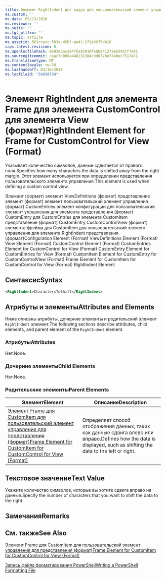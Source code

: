 ```yaml
---
title: Элемент RightIndent для кадра для пользовательский элемент управления для представления (формат) | Документация Майкрософт
ms.custom: ''
ms.date: 09/13/2016
ms.reviewer: ''
ms.suite: ''
ms.tgt_pltfrm: ''
ms.topic: article
ms.assetid: 501ccacc-5b3a-45b5-ae41-2f1e0675d416
caps.latest.revision: 6
ms.openlocfilehash: 0e93e2aca04f6a93016fe6b24137aee34dcf7e91
ms.sourcegitcommit: caac7d098a448232304c9d6728e7340ec7517a71
ms.translationtype: MT
ms.contentlocale: ru-RU
ms.lasthandoff: 03/16/2019
ms.locfileid: "58058799"
---
```

# <a name="rightindent-element-for-frame-for-customcontrol-for-view-format"></a><span data-ttu-id="72e2c-102">Элемент RightIndent для элемента Frame для элемента CustomControl для элемента View (формат)</span><span class="sxs-lookup"><span data-stu-id="72e2c-102">RightIndent Element for Frame for CustomControl for View (Format)</span></span>

<span data-ttu-id="72e2c-103">Указывает количество символов, данные сдвигается от правого поля.</span><span class="sxs-lookup"><span data-stu-id="72e2c-103">Specifies how many characters the data is shifted away from the right margin.</span></span> <span data-ttu-id="72e2c-104">Этот элемент используется при определении представления пользовательского элемента управления.</span><span class="sxs-lookup"><span data-stu-id="72e2c-104">This element is used when defining a custom control view.</span></span>

<span data-ttu-id="72e2c-105">Элемент (формат) элемент ViewDefinitions (формат) представление элемент (формат) элемент пользовательский элемент управления (формат) CustomEntries элемент конфигурации для пользовательский элемент управления для элемента представления (формат) CustomEntry для CustomEntries для элемента CustomItem представление (формат) CustomEntry CustomControlView (формат) элемента фрейма для CustomItem для пользовательский элемент управления для элемента RightIndent представления (формат)</span><span class="sxs-lookup"><span data-stu-id="72e2c-105">Configuration Element (Format) ViewDefinitions Element (Format) View Element (Format) CustomControl Element (Format) CustomEntries Element for CustomControl for View (Format) CustomEntry Element for CustomEntries for View (Format) CustomItem Element for CustomEntry for CustomControlView (Format) Frame Element for CustomItem for CustomControl for View (Format) RightIndent Element</span></span>

## <a name="syntax"></a><span data-ttu-id="72e2c-106">Синтаксис</span><span class="sxs-lookup"><span data-stu-id="72e2c-106">Syntax</span></span>

```xml
<RightIndent>CharactersToShift</RightIndent>
```

## <a name="attributes-and-elements"></a><span data-ttu-id="72e2c-107">Атрибуты и элементы</span><span class="sxs-lookup"><span data-stu-id="72e2c-107">Attributes and Elements</span></span>

<span data-ttu-id="72e2c-108">Ниже описаны атрибуты, дочерние элементы и родительский элемент `RightIndent` элемент.</span><span class="sxs-lookup"><span data-stu-id="72e2c-108">The following sections describe attributes, child elements, and parent element of the `RightIndent` element.</span></span>

### <a name="attributes"></a><span data-ttu-id="72e2c-109">Атрибуты</span><span class="sxs-lookup"><span data-stu-id="72e2c-109">Attributes</span></span>

<span data-ttu-id="72e2c-110">Нет.</span><span class="sxs-lookup"><span data-stu-id="72e2c-110">None.</span></span>

### <a name="child-elements"></a><span data-ttu-id="72e2c-111">Дочерние элементы</span><span class="sxs-lookup"><span data-stu-id="72e2c-111">Child Elements</span></span>

<span data-ttu-id="72e2c-112">Нет.</span><span class="sxs-lookup"><span data-stu-id="72e2c-112">None.</span></span>

### <a name="parent-elements"></a><span data-ttu-id="72e2c-113">Родительские элементы</span><span class="sxs-lookup"><span data-stu-id="72e2c-113">Parent Elements</span></span>

|<span data-ttu-id="72e2c-114">Элемент</span><span class="sxs-lookup"><span data-stu-id="72e2c-114">Element</span></span>|<span data-ttu-id="72e2c-115">Описание</span><span class="sxs-lookup"><span data-stu-id="72e2c-115">Description</span></span>|
|-------------|-----------------|
|[<span data-ttu-id="72e2c-116">Элемент Frame для CustomItem для пользовательский элемент управления для представления (формат)</span><span class="sxs-lookup"><span data-stu-id="72e2c-116">Frame Element for CustomItem for CustomControl for View (Format)</span></span>](./frame-element-for-customitem-for-customcontrol-for-view-format.md)|<span data-ttu-id="72e2c-117">Определяет способ отображения данных, таких как данные сдвига влево или вправо.</span><span class="sxs-lookup"><span data-stu-id="72e2c-117">Defines how the data is displayed, such as shifting the data to the left or right.</span></span>|

## <a name="text-value"></a><span data-ttu-id="72e2c-118">Текстовое значение</span><span class="sxs-lookup"><span data-stu-id="72e2c-118">Text Value</span></span>

<span data-ttu-id="72e2c-119">Укажите количество символов, которые вы хотите сдвига вправо на данные.</span><span class="sxs-lookup"><span data-stu-id="72e2c-119">Specify the number of characters that you want to shift the data to the right.</span></span>

## <a name="remarks"></a><span data-ttu-id="72e2c-120">Замечания</span><span class="sxs-lookup"><span data-stu-id="72e2c-120">Remarks</span></span>

## <a name="see-also"></a><span data-ttu-id="72e2c-121">См. также</span><span class="sxs-lookup"><span data-stu-id="72e2c-121">See Also</span></span>

[<span data-ttu-id="72e2c-122">Элемент Frame для CustomItem для пользовательский элемент управления для представления (формат)</span><span class="sxs-lookup"><span data-stu-id="72e2c-122">Frame Element for CustomItem for CustomControl for View (Format)</span></span>](./frame-element-for-customitem-for-customcontrol-for-view-format.md)

[<span data-ttu-id="72e2c-123">Запись файла форматирования PowerShell</span><span class="sxs-lookup"><span data-stu-id="72e2c-123">Writing a PowerShell Formatting File</span></span>](./writing-a-powershell-formatting-file.md)

